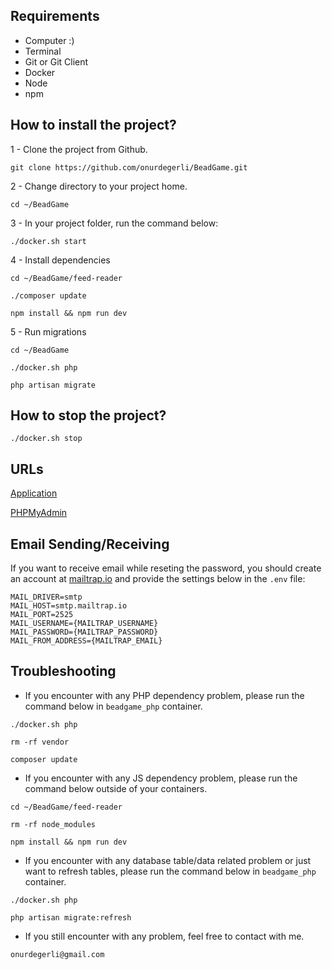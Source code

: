 ## Requirements

* Computer :)
* Terminal
* Git or Git Client
* Docker
* Node
* npm

## How to install the project?

1 - Clone the project from Github.

```git clone https://github.com/onurdegerli/BeadGame.git```

2 - Change directory to your project home.

```cd ~/BeadGame```

3 - In your project folder, run the command below:

```./docker.sh start```

4 - Install dependencies

```cd ~/BeadGame/feed-reader```

```./composer update```

```npm install && npm run dev```

5 - Run migrations

```cd ~/BeadGame```

```./docker.sh php```

```php artisan migrate```

## How to stop the project?

```./docker.sh stop```

## URLs

[Application](http://localhost)

[PHPMyAdmin](http://localhost:8184)

## Email Sending/Receiving

If you want to receive email while reseting the password, you should create an account at [mailtrap.io](https://mailtrap.io/) and provide the settings below in the `.env` file:

```
MAIL_DRIVER=smtp
MAIL_HOST=smtp.mailtrap.io
MAIL_PORT=2525
MAIL_USERNAME={MAILTRAP_USERNAME}
MAIL_PASSWORD={MAILTRAP_PASSWORD}
MAIL_FROM_ADDRESS={MAILTRAP_EMAIL}
```

## Troubleshooting

- If you encounter with any PHP dependency problem, please run the command below in `beadgame_php` container.

```./docker.sh php```

```rm -rf vendor```

```composer update```


- If you encounter with any JS dependency problem, please run the command below outside of your containers.

```cd ~/BeadGame/feed-reader```

```rm -rf node_modules```

```npm install && npm run dev```

- If you encounter with any database table/data related problem or just want to refresh tables, please run the command below in `beadgame_php` container.

```./docker.sh php```

```php artisan migrate:refresh```

- If you still encounter with any problem, feel free to contact with me.

```onurdegerli@gmail.com```